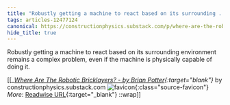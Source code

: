 ```yaml
---
title: "Robustly getting a machine to react based on its surrounding ..."
tags: articles-12477124
canonical: https://constructionphysics.substack.com/p/where-are-the-robotic-bricklayers
hide_title: true
---
```


Robustly getting a machine to react based on its surrounding environment remains a complex problem, even if the machine is physically capable of doing it.


[[<cite>_[Where Are The Robotic Bricklayers? - by Brian Potter](https://constructionphysics.substack.com/p/where-are-the-robotic-bricklayers){:target="_blank"}_</cite> by constructionphysics.substack.com ![favicon](https://s2.googleusercontent.com/s2/favicons?domain=constructionphysics.substack.com){:class="source-favicon"}<br>
_More_: [Readwise URL](https://readwise.io/open/262963306){:target="_blank"}
::wrap]]